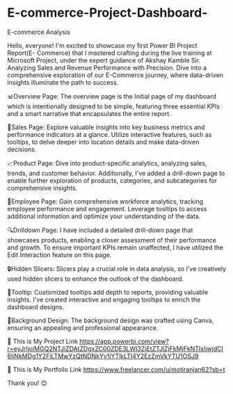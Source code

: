 # E-commerce-Project-Dashboard-
E-commerce Analysis

Hello, everyone!
I'm excited to showcase my first Power BI Project Report(E- Commerce) that I mastered crafting during the live training at Microsoft Project, under the expert guidance of Akshay Kamble Sir. Analyzing Sales and Revenue Performance with Precision. Dive into a comprehensive exploration of our E-Commerce journey, where data-driven insights illuminate the path to success.

📊Overview Page: The overview page is the Initial page of my dashboard which is intentionally designed to be simple, featuring three essential KPIs and a smart narrative that encapsulates the entire report.

💼Sales Page: Explore valuable insights into key business metrics and performance indicators at a glance. Utilize interactive features, such as tooltips, to delve deeper into location details and make data-driven decisions.

📈Product Page: Dive into product-specific analytics, analyzing sales, trends, and customer behavior. Additionally, I've added a drill-down page to enable further exploration of products, categories, and subcategories for comprehensive insights.

👥Employee Page: Gain comprehensive workforce analytics, tracking employee performance and engagement. Leverage tooltips to access additional information and optimize your understanding of the data.

🔍Drilldown Page: I have included a detailed drill-down page that showcases products, enabling a closer assessment of their performance and growth. To ensure important KPIs remain unaffected, I have utilized the Edit Interaction feature on this page.

🔒Hidden Slicers: Slicers play a crucial role in data analysis, so I've creatively used hidden slicers to enhance the outlook of the dashboard.

📝Tooltip: Customized tooltips add depth to reports, providing valuable insights. I've created interactive and engaging tooltips to enrich the dashboard designs.

🎨Background Design: The background design was crafted using Canva, ensuring an appealing and professional appearance.

🔗 This is My Project Link
https://app.powerbi.com/view?r=eyJrIjoiMGQ2NTJiZDAtZDgxZC00ZDE3LWI3ZjEtZTJlZjFkMjFkNTIxIiwidCI6IjNkMDg1Y2FiLTMwYzQtNDNkYy1iYTlkLTI4Y2EzZmVkYTU1OSJ9

🔗 This is My Portfolio Link
https://www.freelancer.com/u/motiranjan62?sb=t

Thank you! 😊

